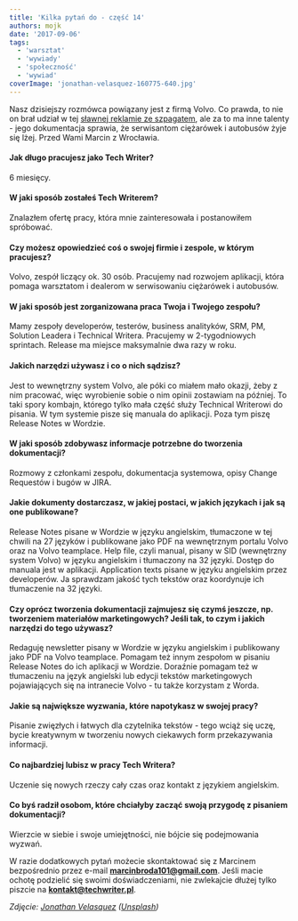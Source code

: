 ```yaml
---
title: 'Kilka pytań do - część 14'
authors: mojk
date: '2017-09-06'
tags:
  - 'warsztat'
  - 'wywiady'
  - 'społeczność'
  - 'wywiad'
coverImage: 'jonathan-velasquez-160775-640.jpg'
---
```


Nasz dzisiejszy rozmówca powiązany jest z firmą Volvo. Co prawda, to nie on brał
udział w tej
[sławnej reklamie ze szpagatem](https://www.youtube.com/watch?v=M7FIvfx5J10),
ale za to ma inne talenty - jego dokumentacja sprawia, że serwisantom ciężarówek
i autobusów żyje się lżej. Przed Wami Marcin z Wrocławia.

<!--truncate-->

#### Jak długo pracujesz jako Tech Writer?

6 miesięcy.

#### W jaki sposób zostałeś Tech Writerem?

Znalazłem ofertę pracy, która mnie zainteresowała i postanowiłem spróbować.

#### Czy możesz opowiedzieć coś o swojej firmie i zespole, w którym pracujesz?

Volvo, zespół liczący ok. 30 osób. Pracujemy nad rozwojem aplikacji, która
pomaga warsztatom i dealerom w serwisowaniu ciężarówek i autobusów.

#### W jaki sposób jest zorganizowana praca Twoja i Twojego zespołu?

Mamy zespoły developerów, testerów, business analityków, SRM, PM, Solution
Leadera i Technical Writera. Pracujemy w 2-tygodniowych sprintach. Release ma
miejsce maksymalnie dwa razy w roku.

#### Jakich narzędzi używasz i co o nich sądzisz?

Jest to wewnętrzny system Volvo, ale póki co miałem mało okazji, żeby z nim
pracować, więc wyrobienie sobie o nim opinii zostawiam na później. To taki spory
kombajn, którego tylko mała część służy Technical Writerowi do pisania. W tym
systemie pisze się manuala do aplikacji. Poza tym piszę Release Notes w Wordzie.

#### W jaki sposób zdobywasz informacje potrzebne do tworzenia dokumentacji?

Rozmowy z członkami zespołu, dokumentacja systemowa, opisy Change Requestów i
bugów w JIRA.

#### Jakie dokumenty dostarczasz, w jakiej postaci, w jakich językach i jak są one publikowane?

Release Notes pisane w Wordzie w języku angielskim, tłumaczone w tej chwili na
27 języków i publikowane jako PDF na wewnętrznym portalu Volvo oraz na Volvo
teamplace. Help file, czyli manual, pisany w SID (wewnętrzny system Volvo) w
języku angielskim i tłumaczony na 32 języki. Dostęp do manuala jest w aplikacji.
Application texts pisane w języku angielskim przez developerów. Ja sprawdzam
jakość tych tekstów oraz koordynuje ich tłumaczenie na 32 języki.

#### Czy oprócz tworzenia dokumentacji zajmujesz się czymś jeszcze, np. tworzeniem materiałów marketingowych? Jeśli tak, to czym i jakich narzędzi do tego używasz?

Redaguję newsletter pisany w Wordzie w języku angielskim i publikowany jako PDF
na Volvo teamplace. Pomagam też innym zespołom w pisaniu Release Notes do ich
aplikacji w Wordzie. Doraźnie pomagam też w tłumaczeniu na język angielski lub
edycji tekstów marketingowych pojawiających się na intranecie Volvo - tu także
korzystam z Worda.

#### Jakie są największe wyzwania, które napotykasz w swojej pracy?

Pisanie zwięzłych i łatwych dla czytelnika tekstów - tego wciąż się uczę, bycie
kreatywnym w tworzeniu nowych ciekawych form przekazywania informacji.

#### Co najbardziej lubisz w pracy Tech Writera?

Uczenie się nowych rzeczy cały czas oraz kontakt z językiem angielskim.

#### Co byś radził osobom, które chciałyby zacząć swoją przygodę z pisaniem dokumentacji?

Wierzcie w siebie i swoje umiejętności, nie bójcie się podejmowania wyzwań.

W razie dodatkowych pytań możecie skontaktować się z Marcinem bezpośrednio przez
e-mail **[marcinbroda101@gmail.com](mailto:marcinbroda101@gmail.com)**. Jeśli
macie ochotę podzielić się swoimi doświadczeniami, nie zwlekajcie dłużej tylko
piszcie na **[kontakt@techwriter.pl](mailto:kontakt@techwriter.pl)**.

_Zdjęcie: [Jonathan Velasquez](https://unsplash.com/photos/c1ZN57GfDB0?utm_source=unsplash&utm_medium=referral&utm_content=creditCopyText) ([Unsplash](https://unsplash.com/?utm_source=unsplash&utm_medium=referral&utm_content=creditCopyText))_
